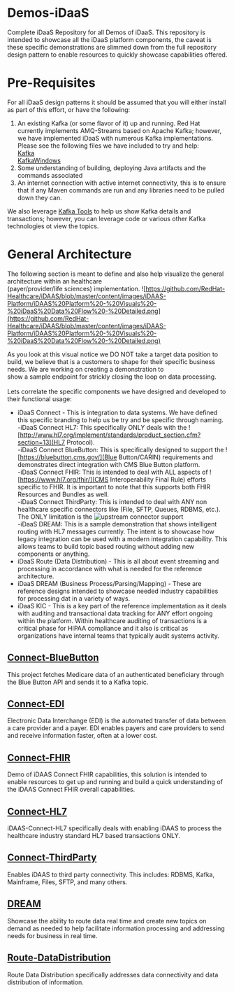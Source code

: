 # Demos-iDaaS
Complete iDaaS Repository for all Demos of iDaaS. This repository is intended to showcase all the iDaaS platform
components, the caveat is these specific demonstrations are slimmed down from the full repository design pattern to
enable resources to quickly showcase capabilities offered.

# Pre-Requisites
For all iDaaS design patterns it should be assumed that you will either install as part of this effort, or have the following:

1. An existing Kafka (or some flavor of it) up and running. Red Hat currently implements AMQ-Streams based on Apache Kafka; however, we
have implemented iDaaS with numerous Kafka implementations. Please see the following files we have included to try and help: <br/>
[Kafka](Kafka.md)<br/>
[KafkaWindows](KafkaWindows.md)<br/>
2. Some understanding of building, deploying Java artifacts and the commands associated
3. An internet connection with active internet connectivity, this is to ensure that if any Maven commands are
run and any libraries need to be pulled down they can.

We also leverage [Kafka Tools](https://kafkatool.com/) to help us show Kafka details and transactions; however, you can leverage
code or various other Kafka technologies ot view the topics.

# General Architecture
The following section is meant to define and also help visualize the general architecture within an healthcare  
(payer/provider/life sciences) implementation.
![https://github.com/RedHat-Healthcare/iDAAS/blob/master/content/images/iDAAS-Platform/iDAAS%20Platform%20-%20Visuals%20-%20iDaaS%20Data%20Flow%20-%20Detailed.png](https://github.com/RedHat-Healthcare/iDAAS/blob/master/content/images/iDAAS-Platform/iDAAS%20Platform%20-%20Visuals%20-%20iDaaS%20Data%20Flow%20-%20Detailed.png)

As you look at this visual notice we DO NOT take a target data position to build, we believe that is a customers to shape for their specific business needs. We are working on creating a demonstration to  
show a sample endpoint for strickly closing the loop on data processing. <br/>  
Lets correlate the specific components we have designed and developed to their functional usage: <br/>

* iDaaS Connect - This is integration to data systems. We have defined this specific branding to help us be try and be specific through naming.<br/>
-iDaaS Connect HL7: This specifically ONLY deals with the ![http://www.hl7.org/implement/standards/product_section.cfm?section=13](HL7 Protocol).<br/>
-iDaaS Connect BlueButton: This is specifically designed to support the ![https://bluebutton.cms.gov/](Blue Button/CARIN) requirements and demonstrates direct integration with
CMS Blue Button platform. <br/>
-iDaaS Connect FHIR: This is intended to deal with ALL aspects of ![https://www.hl7.org/fhir/](CMS Interoperability Final Rule) efforts specific to FHIR. It is important to note that this supports both FHIR Resources and Bundles as well.<br/>
-iDaaS Connect ThirdParty: This is intended to deal with ANY non healthcare specific connectors like (File, SFTP, Queues, RDBMS, etc.). The ONLY limitation is the ![upstream connector support](https://camel.apache.org/components/latest/)<br/>
-iDaaS DREAM: This is a sample demonstration that shows intelligent routing with HL7 messages currently. The intent is to showcase how legacy integration
can be used with a modern integration capability. This allows teams to build topic based routing without adding new components or anything.<br/>
* iDaaS Route (Data Distribution) - This is all about event streaming and processing in accordance with what is needed for the reference architecture. <br/>
* iDaaS DREAM (Business Process/Parsing/Mapping) - These are reference designs intended to showcase needed industry capabilities for processing dat in a variety
of ways.
* iDaaS KIC - This is a key part of the reference implementation as it deals with auditing and transactional data tracking for ANY effort ongoing within the platform. Within healthcare auditing of transactions
is a critical phase for HIPAA compliance and it also is critical as organizations have internal teams that typically audit systems activity.

## [Connect-BlueButton](Connect-BlueButton)
This project fetches Medicare data of an authenticated beneficiary through the Blue Button API and sends it to a Kafka topic.

## [Connect-EDI](Connect-EDI)
Electronic Data Interchange (EDI) is the automated transfer of data between a care provider and a payer.  EDI enables payers and care providers to send and receive information faster, often at a lower cost.

## [Connect-FHIR](Connect-FHIR)
Demo of iDAAS Connect FHIR capabilities, this solution is intended to enable resources to get up and running and build
a quick understanding of the iDAAS Connect FHIR overall capabilities.

## [Connect-HL7](Connect-HL7)
iDAAS-Connect-HL7 specifically deals with enabling 
iDAAS to process the healthcare industry standard HL7 based transactions ONLY.

## [Connect-ThirdParty](Connect-ThirdParty)
Enables iDAAS to third party connectivity.  This includes: RDBMS, Kafka, Mainframe, Files, SFTP, and many others.

## [DREAM](DREAM)
Showcase the ability to route data real time and create new topics on demand as needed to help facilitate information processing and addressing needs for business in real time.

## [Route-DataDistribution](Route-DataDistribution)
Route Data Distribution specifically addresses data connectivity and data distribution of information.
